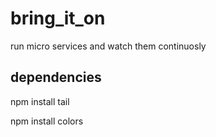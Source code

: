 bring_it_on
===========

run micro services and watch them continuosly 


dependencies
------------

npm install tail

npm install colors
